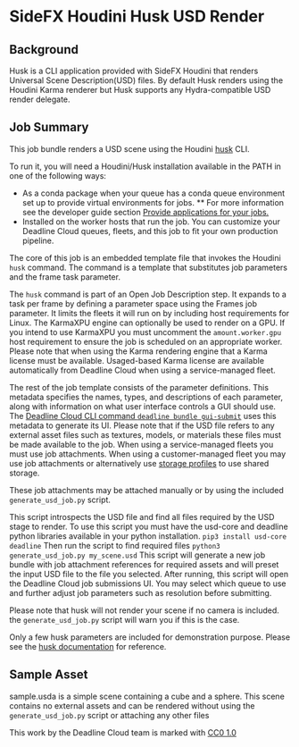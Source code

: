 # SideFX Houdini Husk USD Render

## Background

Husk is a CLI application provided with SideFX Houdini that renders Universal Scene Description(USD) files.
By default Husk renders using the Houdini Karma renderer but Husk supports any Hydra-compatible USD render delegate. 


## Job Summary

This job bundle renders a USD scene using the Houdini [husk](https://www.sidefx.com/docs/houdini/ref/utils/husk.html) CLI.

To run it, you will need a Houdini/Husk installation available in the PATH in one of the following ways:

* As a conda package when your queue has a conda queue environment set up to provide virtual environments for jobs.
**  For more information see the developer guide section [Provide applications for your jobs.](https://docs.aws.amazon.com/deadline-cloud/latest/developerguide/provide-applications.html)
* Installed on the worker hosts that run the job. You can customize your Deadline Cloud queues, fleets, and this job to fit your own production pipeline.


The core of this job is an embedded template file that invokes
the Houdini  `husk` command. The command is a template that substitutes job parameters and the
frame task parameter.

The `husk` command is part of an Open Job Description step. 
It expands to a task per frame by defining a parameter space using the Frames job parameter. 
It limits the fleets it will run on by including host requirements for Linux. 
The KarmaXPU engine can optionally be used to render on a GPU. 
If you intend to use KarmaXPU you must uncomment the `amount.worker.gpu` host requirement to ensure the job is scheduled on an appropriate worker. 
Please note that when using the Karma rendering engine that a Karma license must be available. Usaged-based Karma license are available automatically from Deadline Cloud when using a service-managed fleet.

The rest of the job template consists of the parameter definitions. This metadata specifies
the names, types, and descriptions of each parameter, along with information on what user
interface controls a GUI should use.
The [Deadline Cloud CLI command `deadline bundle gui-submit`](https://docs.aws.amazon.com/deadline-cloud/latest/developerguide/from-a-terminal.html#with-a-submission-window)
uses this metadata to generate its UI. Please note that if the USD file refers to any external asset files such as textures, models, or materials
these files must be made available to the job. When using a service-managed fleets you must use job attachments. 
When using a customer-managed fleet you may use job attachments or alternatively use [storage profiles](https://docs.aws.amazon.com/deadline-cloud/latest/userguide/storage-shared.html) to use shared storage.

These job attachments may be attached manually or by using the included `generate_usd_job.py` script.

This script introspects the USD file and find all files required by the USD stage to render.
To use this script you must have the usd-core and deadline python libraries available in your python installation.
`pip3 install usd-core deadline` 
Then run the script to find required files
`python3 generate_usd_job.py my_scene.usd`
This script will generate a new job bundle with job attachment references for required assets and will preset the input USD file to the file you selected.
After running, this script will open the Deadline Cloud job submissions UI. You may select which queue to use and further adjust job parameters such as resolution before submitting.

Please note that husk will not render your scene if no camera is included. the `generate_usd_job.py` script will warn you if this is the case.

Only a few husk parameters are included for demonstration purpose. Please see the [husk documentation](https://www.sidefx.com/docs/houdini/ref/utils/husk.html) for reference.


## Sample Asset

sample.usda is a simple scene containing a cube and a sphere. 
This scene contains no external assets and can be rendered without
using the `generate_usd_job.py` script or attaching any other files

This work by the Deadline Cloud team is marked with [CC0 1.0](https://creativecommons.org/publicdomain/zero/1.0/?ref=chooser-v1)
